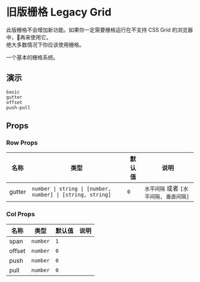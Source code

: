 # 旧版栅格 Legacy Grid

<!--single-column-->

<n-alert title="警告" type="warning" style="margin-bottom: 12px">
  此版栅格不会增加新功能。如果你一定需要栅格运行在不支持 CSS Grid 的浏览器中，再来使用它。<br />绝大多数情况下你应该使用<n-a to="n-grid">栅格</n-a>。
</n-alert>

一个基本的栅格系统。

## 演示

```demo
basic
gutter
offset
push-pull
```

## Props

### Row Props

| 名称 | 类型 | 默认值 | 说明 |
| --- | --- | --- | --- |
| gutter | `number \| string \| [number, number] \| [string, string]` | `0` | `水平间隔` 或者 `[水平间隔, 垂直间隔]` |

### Col Props

| 名称   | 类型     | 默认值 | 说明 |
| ------ | -------- | ------ | ---- |
| span   | `number` | `1`    |      |
| offset | `number` | `0`    |      |
| push   | `number` | `0`    |      |
| pull   | `number` | `0`    |      |
